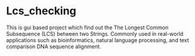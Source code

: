 # Lcs_checking
This is gui based project which find out the The Longest Common Subsequence (LCS) between two Strings. Commonly used  in real-world applications such as bioinformatics, natural language processing, and text comparison DNA sequence alignment.
